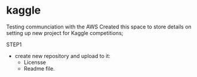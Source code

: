 # kaggle
Testing communciation with the AWS
Created this space to store details on setting up new project for Kaggle competitions;

STEP1 
- create new repository and upload to it: 
    - Licensse
    - Readme file. 
